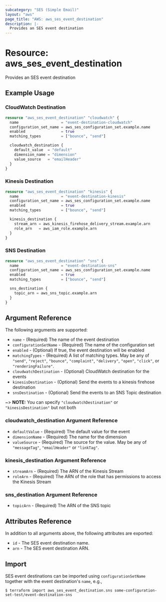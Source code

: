 ```yaml
---
subcategory: "SES (Simple Email)"
layout: "aws"
page_title: "AWS: aws_ses_event_destination"
description: |-
  Provides an SES event destination
---
```


# Resource: aws_ses_event_destination

Provides an SES event destination

## Example Usage

### CloudWatch Destination

```terraform
resource "aws_ses_event_destination" "cloudwatch" {
  name                   = "event-destination-cloudwatch"
  configuration_set_name = aws_ses_configuration_set.example.name
  enabled                = true
  matching_types         = ["bounce", "send"]

  cloudwatch_destination {
    default_value  = "default"
    dimension_name = "dimension"
    value_source   = "emailHeader"
  }
}
```

### Kinesis Destination

```terraform
resource "aws_ses_event_destination" "kinesis" {
  name                   = "event-destination-kinesis"
  configuration_set_name = aws_ses_configuration_set.example.name
  enabled                = true
  matching_types         = ["bounce", "send"]

  kinesis_destination {
    stream_arn = aws_kinesis_firehose_delivery_stream.example.arn
    role_arn   = aws_iam_role.example.arn
  }
}
```

### SNS Destination

```terraform
resource "aws_ses_event_destination" "sns" {
  name                   = "event-destination-sns"
  configuration_set_name = aws_ses_configuration_set.example.name
  enabled                = true
  matching_types         = ["bounce", "send"]

  sns_destination {
    topic_arn = aws_sns_topic.example.arn
  }
}
```

## Argument Reference

The following arguments are supported:

* `name` - (Required) The name of the event destination
* `configurationSetName` - (Required) The name of the configuration set
* `enabled` - (Optional) If true, the event destination will be enabled
* `matchingTypes` - (Required) A list of matching types. May be any of `"send"`, `"reject"`, `"bounce"`, `"complaint"`, `"delivery"`, `"open"`, `"click"`, or `"renderingFailure"`.
* `cloudwatchDestination` - (Optional) CloudWatch destination for the events
* `kinesisDestination` - (Optional) Send the events to a kinesis firehose destination
* `snsDestination` - (Optional) Send the events to an SNS Topic destination

~> **NOTE:** You can specify `"cloudwatchDestination"` or `"kinesisDestination"` but not both

### cloudwatch_destination Argument Reference

* `defaultValue` - (Required) The default value for the event
* `dimensionName` - (Required) The name for the dimension
* `valueSource` - (Required) The source for the value. May be any of `"messageTag"`, `"emailHeader"` or `"linkTag"`.

### kinesis_destination Argument Reference

* `streamArn` - (Required) The ARN of the Kinesis Stream
* `roleArn` - (Required) The ARN of the role that has permissions to access the Kinesis Stream

### sns_destination Argument Reference

* `topicArn` - (Required) The ARN of the SNS topic

## Attributes Reference

In addition to all arguments above, the following attributes are exported:

* `id` - The SES event destination name.
* `arn` - The SES event destination ARN.

## Import

SES event destinations can be imported using `configurationSetName` together with the event destination's `name`,
e.g.,

```
$ terraform import aws_ses_event_destination.sns some-configuration-set-test/event-destination-sns
```

<!-- cache-key: cdktf-0.17.0-pre.15 input-354829eefc5a4f4e45eba492525c628f13b24a3c2229f04dae6a6cdef49ca31d -->
